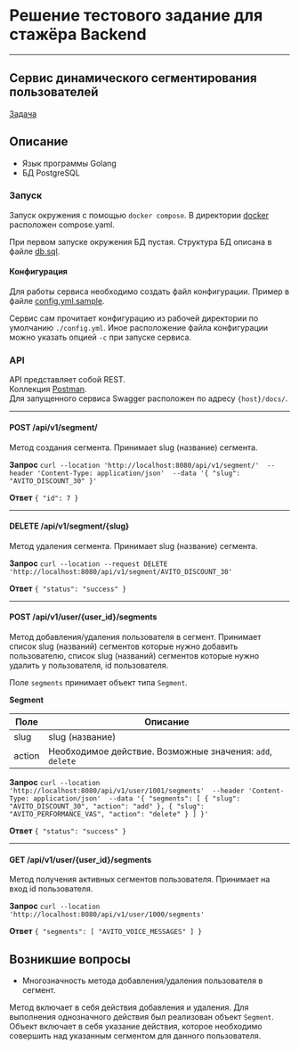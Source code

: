 # Решение тестового задание для стажёра Backend

---

## Сервис динамического сегментирования пользователей

[Задача](https://github.com/avito-tech/backend-trainee-assignment-2023)

## Описание
- Язык программы Golang
- БД PostgreSQL

### Запуск
Запуск окружения с помощью `docker compose`. В директории [docker](/docker) расположен compose.yaml.

При первом запуске окружения БД пустая. Структура БД описана в файле [db.sql](/sql/db.sql).

#### Конфигурация
Для работы сервиса необходимо создать файл конфигурации. Пример в файле [config.yml.sample](/config.yml.sample).

Сервис сам прочитает конфигурацию из рабочей директории по умолчанию `./config.yml`. Иное расположение файла конфигурации можно указать опцией `-c` при запуске сервиса.

### API
API представляет собой REST.  
Коллекция [Postman](/postman/segments-api.postman_collection.json).  
Для запущенного сервиса Swagger расположен по адресу `{host}/docs/`.

---

#### POST /api/v1/segment/
Метод создания сегмента. Принимает slug (название) сегмента.

**Запрос**
``curl --location 'http://localhost:8080/api/v1/segment/' 
--header 'Content-Type: application/json' 
--data '{
"slug": "AVITO_DISCOUNT_30"
}'``  

**Ответ**
``{
"id": 7
}``

---

#### DELETE /api/v1/segment/{slug}
Метод удаления сегмента. Принимает slug (название) сегмента.

**Запрос**
``curl --location --request DELETE 'http://localhost:8080/api/v1/segment/AVITO_DISCOUNT_30'``

**Ответ**
``{
"status": "success"
}``

---

#### POST /api/v1/user/{user_id}/segments
Метод добавления/удаления пользователя в сегмент. Принимает список slug (названий) сегментов которые нужно добавить пользователю, список slug (названий) сегментов которые нужно удалить у пользователя, id пользователя.

Поле `segments` принимает объект типа `Segment`.

**Segment**

|Поле| Описание                                                  |
|----|-----------------------------------------------------------|
|slug| slug (название)                                           |
|action| Необходимое действие. Возможные значения: `add`, `delete` |

**Запрос**
``curl --location 'http://localhost:8080/api/v1/user/1001/segments' 
--header 'Content-Type: application/json' 
--data '{
"segments": [
{
"slug": "AVITO_DISCOUNT_30",
"action": "add"
},
{
"slug": "AVITO_PERFORMANCE_VAS",
"action": "delete"
}
]
}'``

**Ответ**
``{
"status": "success"
}``

---

#### GET /api/v1/user/{user_id}/segments
Метод получения активных сегментов пользователя. Принимает на вход id пользователя.

**Запрос**
``curl --location 'http://localhost:8080/api/v1/user/1000/segments'``

**Ответ**
``{
"segments": [
"AVITO_VOICE_MESSAGES"
]
}``

## Возникшие вопросы

- Многозначность метода добавления/удаления пользователя в сегмент.

Метод включает в себя действия добавления и удаления. Для выполнения однозначного действия был реализован объект `Segment`. Объект включает в себя указание действия, которое необходимо совершить над указанным сегментом для данного пользователя.